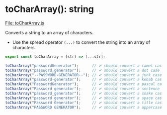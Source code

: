 # toCharArray(): string

[File: toCharArray.js](./toCharArray.js)

Converts a string to an array of characters.

-   Use the spread operator `(...)` to convert the string into an array of characters.

```js
export const toCharArray = (str) => [...str];
```

```js
toCharArray("passwordGenerator");      // ✔ should convert a camel case string to an array of characters
toCharArray("password.generator");     // ✔ should convert a dot case string to an array of characters
toCharArray("--PASSWORD-GENERATOR--"); // ✔ should convert a junk case string to an array of characters
toCharArray("password-generator");     // ✔ should convert a kebab case string to an array of characters
toCharArray("PasswordGenerator");      // ✔ should convert a pascal case string to an array of characters
toCharArray("Password generator");     // ✔ should convert a sentence case string to an array of characters
toCharArray("password_generator");     // ✔ should convert a snake case string to an array of characters
toCharArray("password generator");     // ✔ should convert a space case string to an array of characters
toCharArray("Password Generator");     // ✔ should convert a title case string to an array of characters
toCharArray("PASSWORD GENERATOR");     // ✔ should convert a uppercase case string to an array of characters

```
